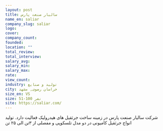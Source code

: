 ```yaml
---
layout: post
title: سالیار صنعت پارس
name_en: saliar
company_slug: saliar
logo: 
cover: 
company_count:
founded:
location: ""
total_review: 
total_interview: 
salary_avg: 
salary_min: 
salary_max: 
rate: 
view_count: 
industry: تولید و صنایع
city: خراسان رضوی, مشهد
size_en: VS
size: 51-100 نفر
site: https://saliar.com/
---
```


شرکت سالیار صنعت پارس در زمینه ساخت جرثقیل های هیدرولیک فعالیت دارد.
تولید انواج جرثقیل کامیونی در دو مدل تلسکوپی و مفصلی از ۳تن الی ۲۵ تن
